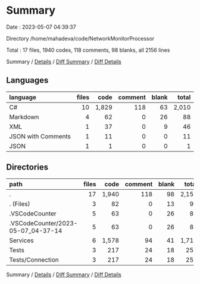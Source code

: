 # Summary

Date : 2023-05-07 04:39:37

Directory /home/mahadeva/code/NetworkMonitorProcessor

Total : 17 files,  1940 codes, 118 comments, 98 blanks, all 2156 lines

Summary / [Details](details.md) / [Diff Summary](diff.md) / [Diff Details](diff-details.md)

## Languages
| language | files | code | comment | blank | total |
| :--- | ---: | ---: | ---: | ---: | ---: |
| C# | 10 | 1,829 | 118 | 63 | 2,010 |
| Markdown | 4 | 62 | 0 | 26 | 88 |
| XML | 1 | 37 | 0 | 9 | 46 |
| JSON with Comments | 1 | 11 | 0 | 0 | 11 |
| JSON | 1 | 1 | 0 | 0 | 1 |

## Directories
| path | files | code | comment | blank | total |
| :--- | ---: | ---: | ---: | ---: | ---: |
| . | 17 | 1,940 | 118 | 98 | 2,156 |
| . (Files) | 3 | 82 | 0 | 13 | 95 |
| .VSCodeCounter | 5 | 63 | 0 | 26 | 89 |
| .VSCodeCounter/2023-05-07_04-37-14 | 5 | 63 | 0 | 26 | 89 |
| Services | 6 | 1,578 | 94 | 41 | 1,713 |
| Tests | 3 | 217 | 24 | 18 | 259 |
| Tests/Connection | 3 | 217 | 24 | 18 | 259 |

Summary / [Details](details.md) / [Diff Summary](diff.md) / [Diff Details](diff-details.md)